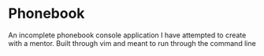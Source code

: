 # Phonebook
An incomplete phonebook console application I have attempted to create with a mentor. Built through vim and meant to run through the command line
